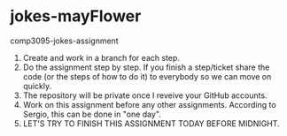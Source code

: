 # jokes-mayFlower
comp3095-jokes-assignment

1. Create and work in a branch for each step.
2. Do the assignment step by step. If you finish a step/ticket share the code (or the steps of how to do it) to everybody so we can move on quickly.
3. The repository will be private once I reveive your GitHub accounts.
4. Work on this assignment before any other assignments. According to Sergio, this can be done in "one day".
5. LET'S TRY TO FINISH THIS ASSIGNMENT TODAY BEFORE MIDNIGHT.
